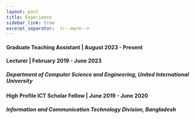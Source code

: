 ```yaml
---
layout: post
title: Experience
sidebar_link: true
excerpt_separator:  <!--more-->
---
```


#### Graduate Teaching Assistant | August 2023 - Present

<!-- #### Asst. Prof. | June 2023 -  Present  -->

#### Lecturer | February 2019 -  June 2023

##### Department of Computer Science and Engineering, United International University

#### High Profile ICT Scholar Fellow | June 2019 - June 2020 

##### Information and Communication Technology Division, Bangladesh

<!-- #### Lecturer | February 2019 -  June 2019
<font size="4"> Department of Computer Science and Engineering, United International University </font>  -->
<!-- | [Link](https://cse.uiu.ac.bd/profiles/fariha/)  -->